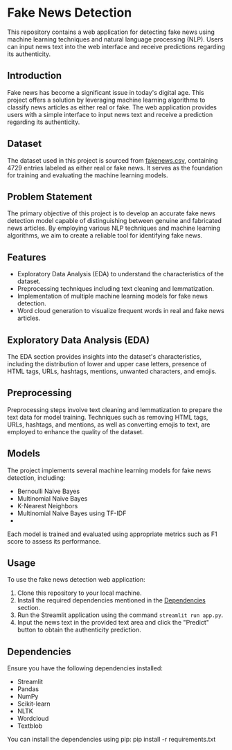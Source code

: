 # Fake News Detection

This repository contains a web application for detecting fake news using machine learning techniques and natural language processing (NLP). Users can input news text into the web interface and receive predictions regarding its authenticity.

## Introduction

Fake news has become a significant issue in today's digital age. This project offers a solution by leveraging machine learning algorithms to classify news articles as either real or fake. The web application provides users with a simple interface to input news text and receive a prediction regarding its authenticity.

## Dataset

The dataset used in this project is sourced from [fakenews.csv](link_to_dataset), containing 4729 entries labeled as either real or fake news. It serves as the foundation for training and evaluating the machine learning models.

## Problem Statement

The primary objective of this project is to develop an accurate fake news detection model capable of distinguishing between genuine and fabricated news articles. By employing various NLP techniques and machine learning algorithms, we aim to create a reliable tool for identifying fake news.

## Features

- Exploratory Data Analysis (EDA) to understand the characteristics of the dataset.
- Preprocessing techniques including text cleaning and lemmatization.
- Implementation of multiple machine learning models for fake news detection.
- Word cloud generation to visualize frequent words in real and fake news articles.

## Exploratory Data Analysis (EDA)

The EDA section provides insights into the dataset's characteristics, including the distribution of lower and upper case letters, presence of HTML tags, URLs, hashtags, mentions, unwanted characters, and emojis.

## Preprocessing

Preprocessing steps involve text cleaning and lemmatization to prepare the text data for model training. Techniques such as removing HTML tags, URLs, hashtags, and mentions, as well as converting emojis to text, are employed to enhance the quality of the dataset.

## Models

The project implements several machine learning models for fake news detection, including:
- Bernoulli Naive Bayes
- Multinomial Naive Bayes
- K-Nearest Neighbors
- Multinomial Naive Bayes using TF-IDF
- 
Each model is trained and evaluated using appropriate metrics such as F1 score to assess its performance.

## Usage

To use the fake news detection web application:
1. Clone this repository to your local machine.
2. Install the required dependencies mentioned in the [Dependencies](#dependencies) section.
3. Run the Streamlit application using the command `streamlit run app.py`.
4. Input the news text in the provided text area and click the "Predict" button to obtain the authenticity prediction.

## Dependencies

Ensure you have the following dependencies installed:
- Streamlit
- Pandas
- NumPy
- Scikit-learn
- NLTK
- Wordcloud
- Textblob

You can install the dependencies using pip:
pip install -r requirements.txt


